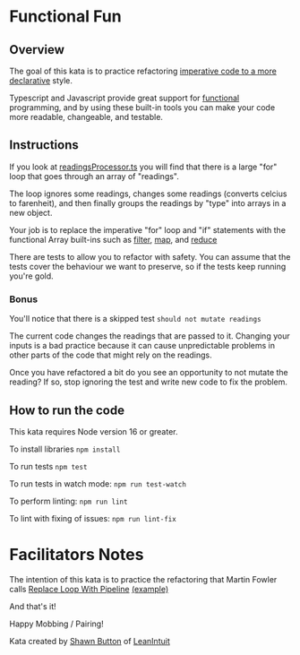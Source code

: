 # Functional Fun

## Overview
The goal of this kata is to practice refactoring [imperative code to a more declarative](https://dev.to/ruizb/declarative-vs-imperative-4a7l) style.

Typescript and Javascript provide great support for [functional](https://dev.to/ruizb/introduction-179d) programming, and by using
these built-in tools you can make your code more readable, changeable, and testable.

## Instructions

If you look at [readingsProcessor.ts](./src/readingsProcessor.ts) you will find that there is a
large "for" loop that goes through an array of "readings".

The loop ignores some readings, changes some readings (converts celcius to farenheit),
and then finally groups the readings by "type" into arrays in a new object.

Your job is to replace the imperative "for" loop and "if" statements with the functional Array built-ins such as
[filter](https://developer.mozilla.org/en-US/docs/Web/JavaScript/Reference/Global_Objects/Array/filter),
[map](https://developer.mozilla.org/en-US/docs/Web/JavaScript/Reference/Global_Objects/Array/map), and
[reduce](https://developer.mozilla.org/en-US/docs/Web/JavaScript/Reference/Global_Objects/Array/reduce)

There are tests to allow you to refactor with safety. You can assume that the tests cover the behaviour we want to preserve, so if the tests keep running you're gold.

### Bonus
You'll notice that there is a skipped test `should not mutate readings`

The current code changes the readings that are passed to it. Changing your inputs is a bad practice because it can cause unpredictable problems in other parts of the code that might rely on the readings.

Once you have refactored a bit do you see an opportunity to not mutate the reading? If so, stop ignoring the test and write new code to fix the problem.

## How to run the code

This kata requires Node version 16 or greater.

To install libraries `npm install`

To run tests `npm test`

To run tests in watch mode: `npm run test-watch`

To perform linting: `npm run lint`

To lint with fixing of issues: `npm run lint-fix`


# Facilitators Notes

The intention of this kata is to practice the refactoring that Martin Fowler calls [Replace Loop With Pipeline](https://refactoring.com/catalog/replaceLoopWithPipeline.html) [(example)](https://martinfowler.com/articles/refactoring-pipelines.html)




And that's it!

Happy Mobbing / Pairing!

Kata created by [Shawn Button](mailto:shawn@leanintuit.com) of [LeanIntuit](http://www.leanintuit.com)
